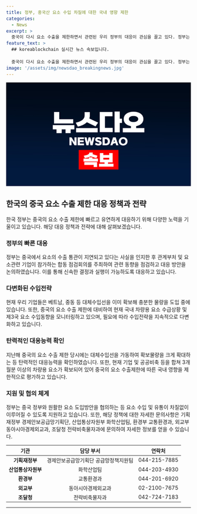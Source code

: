 ```yaml
---
title: 정부, 중국산 요소 수입 차질에 대한 국내 영향 제한
categories:
  - News
excerpt: >
  중국이 다시 요소 수출을 제한하면서 관련된 우리 정부의 대응이 관심을 끌고 있다. 정부는 중국의 조치에 유연하게 대응할 수 있을 것으로 판단했으며, 대체수입선을 확보해 온도를 유지하고 있다고 밝혔다. 현재 국내 기업들은 다른 국가에서 충분한 물량을 도입 중이며, 중국의 제한조치가 국내에 미치는 영향은 제한적으로 평가된다. 정부는 앞으로도 수급상황을 지속 모니터링하고 중국과 협의를 통해 요소 도입이 원활하게 이뤄질 수 있도록 지원할 계획이다.
feature_text: >
  ## koreablockchain 실시간 뉴스 속보입니다.

  중국이 다시 요소 수출을 제한하면서 관련된 우리 정부의 대응이 관심을 끌고 있다. 정부는 중국의 조치에 유연하게 대응할 수 있을 것으로 판단했으며, 대체수입선을 확보해 온도를 유지하고 있다고 밝혔다. 현재 국내 기업들은 다른 국가에서 충분한 물량을 도입 중이며, 중국의 제한조치가 국내에 미치는 영향은 제한적으로 평가된다. 정부는 앞으로도 수급상황을 지속 모니터링하고 중국과 협의를 통해 요소 도입이 원활하게 이뤄질 수 있도록 지원할 계획이다.
image: '/assets/img/newsdao_breakingnews.jpg'
---
```


<p><img src="/assets/img/newsdao_breakingnews.jpg" alt="koreablockchain 속보" /></p>

<h2 data-ke-size="size26">한국의 중국 요소 수출 제한 대응 정책과 전략</h2>

<p data-ke-size="size16">한국 정부는 중국의 요소 수출 제한에 빠르고 유연하게 대응하기 위해 다양한 노력을 기울이고 있습니다. 해당 대응 정책과 전략에 대해 살펴보겠습니다.</p>

<h3>정부의 빠른 대응</h3>

<p data-ke-size="size16">정부는 중국에서 요소의 수출 통관이 지연되고 있다는 사실을 인지한 후 관계부처 및 요소관련 기업이 참가하는 합동 점검회의를 주최하여 관련 동향을 점검하고 대응 방안을 논의하였습니다. 이를 통해 신속한 결정과 실행이 가능하도록 대응하고 있습니다.</p>

<h3>다변화된 수입전략</h3>

<p data-ke-size="size16">현재 우리 기업들은 베트남, 중동 등 대체수입선을 이미 확보해 충분한 물량을 도입 중에 있습니다. 또한, 중국의 요소 수출 제한에 대비하여 현재 국내 차량용 요소 수급상황 및 제3국 요소 수입동향을 모니터링하고 있으며, 필요에 따라 수입전략을 지속적으로 다변화하고 있습니다.</p>

<h3>탄력적인 대응능력 확인</h3>

<p data-ke-size="size16">지난해 중국의 요소 수출 제한 당시에는 대체수입선을 가동하여 확보물량을 크게 확대하는 등 탄력적인 대응능력을 확인하였습니다. 또한, 현재 기업 및 공공비축 등을 합쳐 3개월분 이상의 차량용 요소가 확보되어 있어 중국의 요소 수출제한에 따른 국내 영향을 제한적으로 평가하고 있습니다.</p>

<h3>지원 및 협의 체계</h3>

<p data-ke-size="size16">정부는 중국 정부와 원활한 요소 도입방안을 협의하는 등 요소 수입 및 유통이 차질없이 이루어질 수 있도록 지원하고 있습니다. 또한, 해당 정책에 대한 자세한 문의사항은 기획재정부 경제안보공급망기획단, 산업통상자원부 화학산업팀, 환경부 교통환경과, 외교부 동아시아경제외교과, 조달청 전략비축물자과에 문의하여 자세한 정보를 얻을 수 있습니다.</p>

<table>
    <thead>
        <tr>
            <th style="text-align: center;">기관</th>
            <th style="text-align: center;">담당 부서</th>
            <th style="text-align: center;">연락처</th>
        </tr>
    </thead>
    <tbody>
        <tr>
            <td style="text-align: center;"><b>기획재정부</b></td>
            <td style="text-align: center;">경제안보공급망기획단 공급망정책지원팀</td>
            <td style="text-align: center;">044-215-7885</td>
        </tr>
        <tr>
            <td style="text-align: center;"><b>산업통상자원부</b></td>
            <td style="text-align: center;">화학산업팀</td>
            <td style="text-align: center;">044-203-4930</td>
        </tr>
        <tr>
            <td style="text-align: center;"><b>환경부</b></td>
            <td style="text-align: center;">교통환경과</td>
            <td style="text-align: center;">044-201-6920</td>
        </tr>
        <tr>
            <td style="text-align: center;"><b>외교부</b></td>
            <td style="text-align: center;">동아시아경제외교과</td>
            <td style="text-align: center;">02-2100-7675</td>
        </tr>
        <tr>
            <td style="text-align: center;"><b>조달청</b></td>
            <td style="text-align: center;">전략비축물자과</td>
            <td style="text-align: center;">042-724-7183</td>
        </tr>
    </tbody>
</table>

<p data-ke-size="size16"></p>

<p><hr></p>

